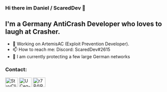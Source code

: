 ### Hi there im Daniel / ScaredDev 👋

## I'm a Germany AntiCrash Developer who loves to laugh at Crasher.
- 🔭 Working on ArtemisAC (Exploit Prevention Developer).
- 📫 How to reach me: Discord: ScaredDev#2615
- :palm_tree: I am currently protecting a few large German networks

<h3 align="left">Contact:</h3>
<p align="left">
<a href="https://twitter.com/ScaredDev" target="blank"><img align="center" src="https://cdn.jsdelivr.net/npm/simple-icons@3.0.1/icons/twitter.svg" alt="StyyClient" height="30" width="40" /></a>
<a href="https://www.youtube.com/channel/UCeg--yYH1wVF1Wf45oU_Djw"blank"><img align="center" src="https://cdn.jsdelivr.net/npm/simple-icons@3.0.1/icons/youtube.svg" alt="UCeg--yYH1wVF1Wf45oU_Djw " height="30" width="40" /></a>
<a href="https://discord.gg/5XjGVxFrbC" target="blank"><img align="center" src="https://cdn.jsdelivr.net/npm/simple-icons@3.0.1/icons/discord.svg" alt="r7R4jRT" height="30" width="40" /></a>
</p>
